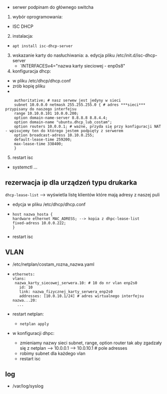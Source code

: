 - serwer podpinam do głównego switcha

1. wybór oprogramowania:
 - ISC DHCP
2. instalacja:
  - `apt install isc-dhcp-server`
3. wskazanie karty do nasłuchiwania:
  a. edycja pliku /etc/init.d/isc-dhcp-server
    - `INTERFACESv4="nazwa karty sieciowej - enp0s8"
4. konfiguracja dhcp:
  - w pliku /etc/dhcp/dhcp.conf
  - zrób kopię pliku
  - 
```
    authoritative; # nasz serwew jest jedyny w sieci
    subnet 10.0.0.0 netmask 255.255.255.0 { # adres ***sieci*** przypisany do naszego interfejsu
    range 10.10.0.101 10.0.0.200;
    option domain-name-server 8.8.8.8 8.8.4.4;
    option domain-name "ubuntu.dhcp_lub_costam";
    option routers 10.0.0.1; # ważne, przyda się przy konfiguracji NAT - wpisujemy ten do którego jestem podpięty z serwerem
    option broadcast-adress 10.10.0.255;
    default-lease-time 259200;
    max-lease-time 338400;
    }
```
5. restart isc
  - systemctl ...

## rezerwacja ip dla urządzeń typu drukarka
 `dhcp-lease-list` --> wyświetla listę klientów które mają adresy z naszej puli
 - edycja w pliku /etc/dhcp/dhcp.conf
 - ```
   host nazwa_hosta {
   hardware ethernet MAC_ADRESS; --> kopia z dhpc-lease-list
   fixed-adress 10.0.0.222;
   }
   ```
 - restart isc

## VLAN
 - /etc/netplan/costam_rozna_nazwa.yaml
 - ```
   ethernets:
   vlans:
    nazwa_karty_siecowej_serwera.10: # 10 do nr vlan enp2s0
      id: 10
      link: nazwa_fizycznej_karty_serwera_enp2s0
      addresses: [10.0.10.1/24] # adres wirtualnego interfejsu
   nazwa...20:
     ...
 - restart netplan:
   - `netplan apply`

 - w konfiguracji dhpc:
   - zmieniamy nazwy sieci subnet, range, option router tak aby zgadzały się z netplan --> 10.0.0.1 --> 10.0.10.1 # pole adresses
   - robimy subnet dla każdego vlan
   - restart isc

## log 
- /var/log/syslog

